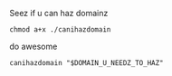 Seez if u can haz domainz

```
chmod a+x ./canihazdomain
```

do awesome

```
canihazdomain "$DOMAIN_U_NEEDZ_TO_HAZ" 
```